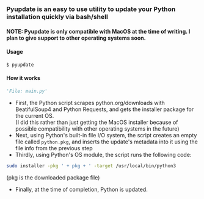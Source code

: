 ### Pyupdate is an easy to use utility to update your Python installation quickly via bash/shell
#### NOTE: Pyupdate is only compatible with MacOS at the time of writing. I plan to give support to other operating systems soon.
#### Usage
```shell
$ pyupdate
```

#### How it works
```python
'File: main.py'
```
- First, the Python script scrapes python.org/downloads with BeatifulSoup4 and Python Requests, and gets the installer package for the current OS. \
(I did this rather than just getting the MacOS installer because of possible compatibility with other operating systems in the future)
- Next, using Python's built-in file I/O system, the script creates an empty file called `python.pkg`, and inserts the update's metadata into it using the file info from the previous step
- Thirdly, using Python's OS module, the script runs the following code:
```bash
sudo installer -pkg ' + pkg + ' -target /usr/local/bin/python3
```
(pkg is the downloaded package file)
- Finally, at the time of completion, Python is updated.
